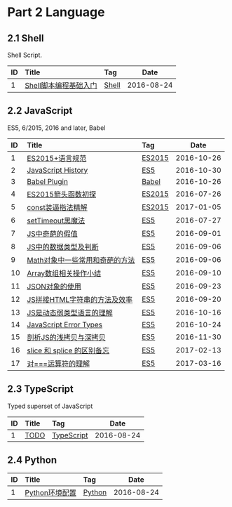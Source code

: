 # Part 2 Language

## 2.1 Shell

Shell Script.

| ID   | Title                                                 | Tag                                                                                    | Date    |
| :--- | :---------------------------------------------------- | :------------------------------------------------------------------------------------- | ------- |
| 1   | [Shell脚本编程基础入门](https://github.com/muwenzi/Program-Blog/issues/38)    | [Shell](https://github.com/muwenzi/Program-Blog/issues?q=is%3Aissue+is%3Aopen+label%3AShell) | 2016-08-24 |

## 2.2 JavaScript

ES5, 6/2015, 2016 and later, Babel

| ID   | Title                                                 | Tag                                                                                    | Date    |
| :--- | :---------------------------------------------------- | :------------------------------------------------------------------------------------- | ------- |
| 1   | [ES2015+语言规范](https://github.com/muwenzi/Program-Blog/issues/38)    | [ES2015](https://github.com/muwenzi/Program-Blog/issues?q=is%3Aissue+is%3Aopen+label%3AES2015)           | 2016-10-26       |
| 2   | [JavaScript History](https://github.com/muwenzi/Program-Blog/issues/43)    | [ES5](https://github.com/muwenzi/Program-Blog/issues?q=is%3Aissue+is%3Aopen+label%3AES5)           | 2016-10-30       |
| 3   | [Babel Plugin](https://github.com/muwenzi/Program-Blog/issues/39)    | [Babel](https://github.com/muwenzi/Program-Blog/issues?q=is%3Aissue+is%3Aopen+label%3ABabel)           | 2016-10-26       |
| 4    | [ES2015箭头函数初探](https://github.com/muwenzi/Program-Blog/issues/2)                | [ES2015](https://github.com/muwenzi/Program-Blog/issues?q=is%3Aissue+is%3Aopen+label%3AES2015) | 2016-07-26 |
| 5    | [const装逼指法精解](https://github.com/muwenzi/Program-Blog/issues/72)                | [ES2015](https://github.com/muwenzi/Program-Blog/issues?q=is%3Aissue+is%3Aopen+label%3AES2015) | 2017-01-05 |
| 6    | [setTimeout黑魔法](https://github.com/muwenzi/Program-Blog/issues/3)              | [ES5](https://github.com/muwenzi/Program-Blog/issues?q=is%3Aissue+is%3Aopen+label%3AES5)           | 2016-07-27 |
| 7    | [JS中奇葩的假值](https://github.com/muwenzi/Program-Blog/issues/14)                | [ES5](https://github.com/muwenzi/Program-Blog/issues?q=is%3Aissue+is%3Aopen+label%3AES5)           | 2016-09-01 |
| 8    | [JS中的数据类型及判断](https://github.com/muwenzi/Program-Blog/issues/17)           | [ES5](https://github.com/muwenzi/Program-Blog/issues?q=is%3Aissue+is%3Aopen+label%3AES5)           | 2016-09-06 |
| 9    | [Math对象中一些常用和奇葩的方法](https://github.com/muwenzi/Program-Blog/issues/19)   | [ES5](https://github.com/muwenzi/Program-Blog/issues?q=is%3Aissue+is%3Aopen+label%3AES5)           | 2016-09-06 |
| 10    | [Array数组相关操作小结](https://github.com/muwenzi/Program-Blog/issues/18)          | [ES5](https://github.com/muwenzi/Program-Blog/issues?q=is%3Aissue+is%3Aopen+label%3AES5)           | 2016-09-10 |
| 11    | [JSON对象的使用](https://github.com/muwenzi/Program-Blog/issues/25)                | [ES5](https://github.com/muwenzi/Program-Blog/issues?q=is%3Aissue+is%3Aopen+label%3AES5)           | 2016-09-23 |
| 12    | [JS拼接HTML字符串的方法及效率](https://github.com/muwenzi/Program-Blog/issues/24)    | [ES5](https://github.com/muwenzi/Program-Blog/issues?q=is%3Aissue+is%3Aopen+label%3AES5)           | 2016-09-20 |
| 13    | [JS是动态弱类型语言的理解](https://github.com/muwenzi/Program-Blog/issues/34)    | [ES5](https://github.com/muwenzi/Program-Blog/issues?q=is%3Aissue+is%3Aopen+label%3AES5)           | 2016-10-16       |
| 14   | [JavaScript Error Types](https://github.com/muwenzi/Program-Blog/issues/36)    | [ES5](https://github.com/muwenzi/Program-Blog/issues?q=is%3Aissue+is%3Aopen+label%3AES5)           | 2016-10-24       |
| 15   | [剖析JS的浅拷贝与深拷贝](https://github.com/muwenzi/Program-Blog/issues/62)    | [ES5](https://github.com/muwenzi/Program-Blog/issues?q=is%3Aissue+is%3Aopen+label%3AES5)           | 2016-11-30       |
| 16   | [slice 和 splice 的区别备忘](https://github.com/muwenzi/Program-Blog/issues/83)    | [ES5](https://github.com/muwenzi/Program-Blog/issues?q=is%3Aissue+is%3Aopen+label%3AES5)           | 2017-02-13       |
| 17   | [对===运算符的理解](https://github.com/muwenzi/Program-Blog/issues/93)    | [ES5](https://github.com/muwenzi/Program-Blog/issues?q=is%3Aissue+is%3Aopen+label%3AES5)           | 2017-03-16       |

## 2.3 TypeScript

Typed superset of JavaScript

| ID   | Title                                                 | Tag                                                                                    | Date    |
| :--- | :---------------------------------------------------- | :------------------------------------------------------------------------------------- | ------- |
| 1   | [TODO](https://github.com/muwenzi/Program-Blog/issues/38)    | [TypeScript](https://github.com/muwenzi/Program-Blog/issues?q=is%3Aissue+is%3Aopen+label%3AShell) | 2016-08-24 |

## 2.4 Python

| ID   | Title                                                 | Tag                                                                                    | Date    |
| :--- | :---------------------------------------------------- | :------------------------------------------------------------------------------------- | ------- |
| 1   | [Python环境配置](https://github.com/muwenzi/Program-Blog/issues/38)    | [Python](https://github.com/muwenzi/Program-Blog/issues?q=is%3Aissue+is%3Aopen+label%3AShell) | 2016-08-24 |
